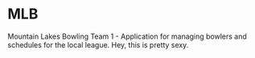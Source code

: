 # MLB

Mountain Lakes Bowling Team 1 - Application for managing bowlers and schedules for the local league.
Hey, this is pretty sexy.